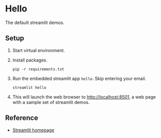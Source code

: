 # Hello

The default streamlit demos.

## Setup

1. Start virtual environment.
1. Install packages.

   ```shell
   pip -r requirements.txt
   ```

1. Run the embedded streamlit app `hello`. Skip entering your email.

   ```shell
   streamlit hello
   ```
   
1. This will launch the web browser to <http://localhost:8501>, a web page with a sample set of streamlit demos.

## Reference

* [Streamlit homepage](https://streamlit.io)
